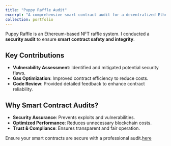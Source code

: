 ```yaml
---
title: "Puppy Raffle Audit"
excerpt: "A comprehensive smart contract audit for a decentralized Ethereum-based NFT raffle platform."
collection: portfolio
---
```


Puppy Raffle is an Ethereum-based NFT raffle system. I conducted a **security audit** to ensure **smart contract safety and integrity**.

## Key Contributions

- **Vulnerability Assessment**: Identified and mitigated potential security flaws.
- **Gas Optimization**: Improved contract efficiency to reduce costs.
- **Code Review**: Provided detailed feedback to enhance contract reliability.

## Why Smart Contract Audits?

- **Security Assurance**: Prevents exploits and vulnerabilities.
- **Optimized Performance**: Reduces unnecessary blockchain costs.
- **Trust & Compliance**: Ensures transparent and fair operation.

Ensure your smart contracts are secure with a professional audit.[here](https://github.com/successaje/Security-Reviews)
